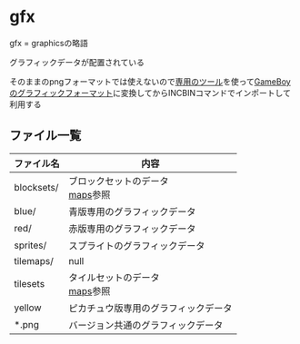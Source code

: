 # gfx

gfx = graphicsの略語

グラフィックデータが配置されている

そのままのpngフォーマットでは使えないので[専用のツール](https://rednex.github.io/rgbds/rgbgfx.1.html)を使って[GameBoyのグラフィックフォーマット](../docs/2bpp.md)に変換してからINCBINコマンドでインポートして利用する

## ファイル一覧

 ファイル名  |  内容
---- | ----
 blocksets/  |  ブロックセットのデータ<br/>[maps](../maps/README.md)参照
 blue/  |  青版専用のグラフィックデータ
 red/  |  赤版専用のグラフィックデータ
 sprites/  |  スプライトのグラフィックデータ
 tilemaps/  |  null
 tilesets  |  タイルセットのデータ<br/>[maps](../maps/README.md)参照
 yellow  |  ピカチュウ版専用のグラフィックデータ
 *.png  |  バージョン共通のグラフィックデータ